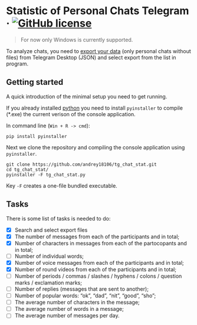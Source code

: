 # Statistic of Personal Chats Telegram &middot; [![GitHub license](https://img.shields.io/badge/license-ISC-blue.svg?style=flat-square)](https://github.com/andrey18106/tg_chat_stat/blob/master/LICENSE)
> For now only Windows is currently supported.

To analyze chats, you need to [export your data](https://telegram.org/blog/export-and-more) (only personal chats without files) from Telegram Desktop (JSON) and select export from the list in program.

## Getting started

A quick introduction of the minimal setup you need to get running.

If you already installed [python](https://www.python.org/downloads/) you need to install `pyinstaller` to compile (*.exe) the current verison of the console application.

In command line (`Win + R -> cmd`):

```shell
pip install pyinstaller
```

Next we clone the repository and compiling the console application using `pyinstaller`.

```shell
git clone https://github.com/andrey18106/tg_chat_stat.git
cd tg_chat_stat/
pyinstaller -F tg_chat_stat.py
```

Key `-F` creates a one-file bundled executable.

## Tasks

There is some list of tasks is needed to do:

- [x] Search and select export files
- [x] The number of messages from each of the participants and in total;
- [x] Number of characters in messages from each of the partocopants and in total;
- [ ] Number of individual words;
- [x] Number of voice messages from each of the participants and in total;
- [x] Number of round videos from each of the participants and in total;
- [ ] Number of periods / commas / slashes / hyphens / colons / question marks / exclamation marks;
- [ ] Number of replies (messages that are sent to another);
- [ ] Number of popular words: “ok”, “dad”, “nit”, “good”, “sho”;
- [ ] The average number of characters in the message;
- [ ] The average number of words in a message;
- [ ] The average number of messages per day.
